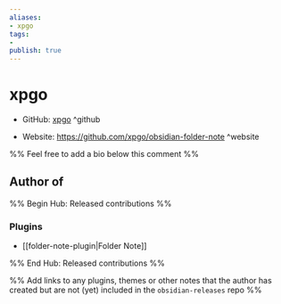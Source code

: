 ```yaml
---
aliases:
- xpgo
tags:
- 
publish: true
---
```


# xpgo

- GitHub: [xpgo](https://github.com/xpgo/) ^github
<!-- - Discord: `@` ^discord-->
- Website: <https://github.com/xpgo/obsidian-folder-note> ^website
<!-- - [[Publish sites|Publish site]]: ^publish-->

%% Feel free to add a bio below this comment %%


## Author of

%% Begin Hub: Released contributions %%
### Plugins
- [[folder-note-plugin|Folder Note]]

%% End Hub: Released contributions %%

%% Add links to any plugins, themes or other notes that the author has created but are not (yet) included in the `obsidian-releases` repo %%

<!--
### Unlisted plugins

- 
-->

<!--
### Others

- 
-->

<!--
## Sponsor this author

- [[GitHub sponsors]]: [Sponsor @xpgo on GitHub Sponsors](https://github.com/sponsors/xpgo) ^github-sponsor
- [[Buy me a coffee]]: ^buy-me-a-coffee
- [[PayPal]]: ^paypal
- [[Patreon]]: ^patreon

-->

<!--
## Follow this author

- [[YouTube Channels|On YouTube]]: ^youtube
- Twitter: ^twitter
- ...
-->